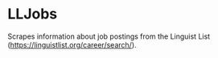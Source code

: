 # LLJobs
Scrapes information about job postings from the Linguist List (https://linguistlist.org/career/search/).
